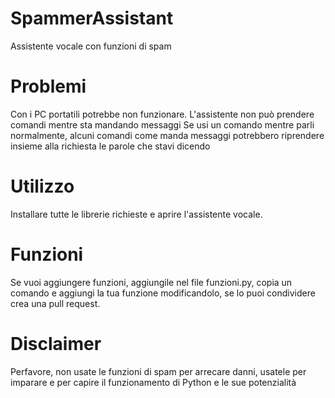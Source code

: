 # SpammerAssistant
Assistente vocale con funzioni di spam
# Problemi
Con i PC portatili potrebbe non funzionare. 
L'assistente non può prendere comandi mentre sta mandando messaggi
Se usi un comando mentre parli normalmente, alcuni comandi come manda messaggi potrebbero riprendere insieme alla richiesta le parole che stavi dicendo
# Utilizzo
Installare tutte le librerie richieste e aprire l'assistente vocale.
# Funzioni
Se vuoi aggiungere funzioni, aggiungile nel file funzioni.py, copia un comando e aggiungi la tua funzione modificandolo, se lo puoi condividere crea una pull request.
# Disclaimer
Perfavore, non usate le funzioni di spam per arrecare danni, usatele per imparare e per capire il funzionamento di Python e le sue potenzialità
